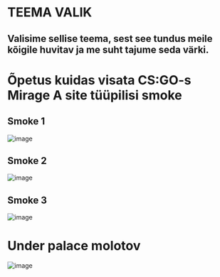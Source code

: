 # TEEMA VALIK
## Valisime sellise teema, sest see tundus meile kõigile huvitav ja me suht tajume seda värki.


# Õpetus kuidas visata CS:GO-s Mirage A site tüüpilisi smoke

## Smoke 1
![image](https://user-images.githubusercontent.com/93243148/165745770-23396514-0452-4f15-ab04-e519708e05d8.png)

## Smoke 2
![image](https://user-images.githubusercontent.com/93243148/165745966-adc343b3-0023-4e2b-8f46-735753edcc04.png)

## Smoke 3
![image](https://user-images.githubusercontent.com/93243148/165746090-14638787-a1d9-4d81-a0c9-3cb7eeb357e8.png)

# Under palace molotov
![image](https://user-images.githubusercontent.com/93243148/165749024-7b3107cc-5886-4d2f-b5ff-182d00d2bea2.png)
